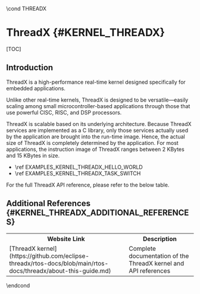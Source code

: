 \cond THREADX
# ThreadX {#KERNEL_THREADX}

[TOC]

## Introduction

ThreadX is a high-performance real-time kernel designed specifically for embedded applications.

Unlike other real-time kernels, ThreadX is designed to be versatile—easily scaling among small microcontroller-based applications through those that use powerful CISC, RISC, and DSP processors.

ThreadX is scalable based on its underlying architecture. Because ThreadX services are implemented as a C library, only those services actually used by the application are brought into the run-time image. Hence, the actual size of ThreadX is completely determined by the application. For most applications, the instruction image of ThreadX ranges between 2 KBytes and 15 KBytes in size.

- \ref EXAMPLES_KERNEL_THREADX_HELLO_WORLD
- \ref EXAMPLES_KERNEL_THREADX_TASK_SWITCH

For the full ThreadX API reference, please refer to the below table.

## Additional References {#KERNEL_THREADX_ADDITIONAL_REFERENCES}

<table>
<tr>
    <th>Website Link
    <th>Description
</tr>
<tr>
    <td>[ThreadX kernel](https://github.com/eclipse-threadx/rtos-docs/blob/main/rtos-docs/threadx/about-this-guide.md)
    <td>Complete documentation of the ThreadX kernel and API references
</tr>
</table>
\endcond